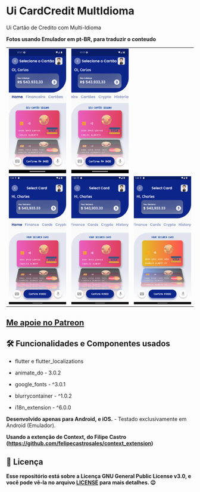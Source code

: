 # Ui CardCredit MultIdioma
Ui Cartão de Credito com Multi-Idioma

<b>Fotos usando Emulador em pt-BR, para traduzir o conteudo</b>
<table> 
  <tr>
    <td> 
      <img width="250" src="https://github.com/caneto/uicardcreditmultiidioma/blob/main/ScreenShot/Screenshot_1670338944.png"/> 
    </td>
    <td>
      <img width="250" src="https://github.com/caneto/uicardcreditmultiidioma/blob/main/ScreenShot/Screenshot_1670338949.png"/> 
    </td>
  </tr>
  
  <tr>
    <td> 
      <img width="250" src="https://github.com/caneto/uicardcreditmultiidioma/blob/main/ScreenShot/Screenshot_1670338903.png"/> 
    </td>
    <td>
      <img width="250" src="https://github.com/caneto/uicardcreditmultiidioma/blob/main/ScreenShot/Screenshot_1670338913.png"/> 
    </td>
    <td>
      <img width="250" src="https://github.com/caneto/uicardcreditmultiidioma/blob/main/ScreenShot/Screenshot_1670338924.png"/> 
    </td>
  </tr>
</table> 


## [Me apoie no Patreon](https://patreon.com/carlosalbertopinto?fan_landing=true)

<h2>🛠️ Funcionalidades e Componentes usados</h2>

- flutter e flutter_localizations

- animate_do - 3.0.2
- google_fonts - ^3.0.1
- blurrycontainer - ^1.0.2
- i18n_extension - ^6.0.0
  
<b>Desenvolvido apenas para Android, e iOS.</b> - Testado exclusivamente em Android (Emulador). <br/>

<b>Usando a extenção de Context, do Filipe Castro (https://github.com/felipecastrosales/context_extension)

<h2>📝 Licença</h2>

<p>
   Esse repositório está sobre a Licença GNU General Public License v3.0, e você pode vê-la no arquivo <a href="https://github.com/caneto/calculator-app/blob/main/LICENSE">LICENSE</a> para mais detalhes. 😉
</p>

